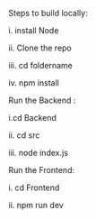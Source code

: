 Steps to build locally:

i. install Node

ii. Clone the repo

iii. cd foldername

iv. npm install

Run the Backend :

i.cd Backend

ii. cd src

iii. node index.js

Run the Frontend:

i. cd Frontend

ii. npm run dev
